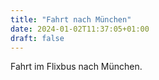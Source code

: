 ```yaml
---
title: "Fahrt nach München"
date: 2024-01-02T11:37:05+01:00
draft: false
---
```


Fahrt im Flixbus nach München.

